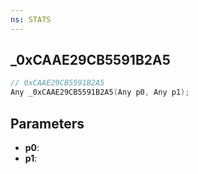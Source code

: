 ```yaml
---
ns: STATS
---
```

## _0xCAAE29CB5591B2A5

```c
// 0xCAAE29CB5591B2A5
Any _0xCAAE29CB5591B2A5(Any p0, Any p1);
```

## Parameters
* **p0**:
* **p1**:
